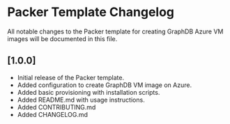 # Packer Template Changelog

All notable changes to the Packer template for creating GraphDB Azure VM images will be documented in this file.

## [1.0.0] 

- Initial release of the Packer template.
- Added configuration to create GraphDB VM image on Azure.
- Added basic provisioning with installation scripts.
- Added README.md with usage instructions.
- Added CONTRIBUTING.md
- Added CHANGELOG.md
